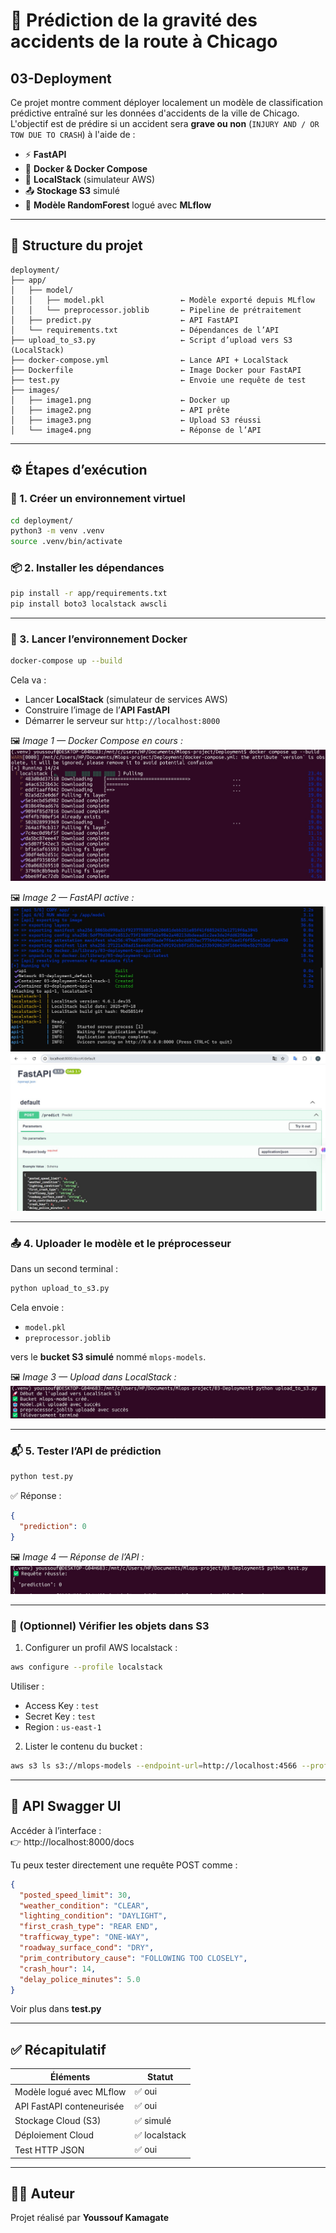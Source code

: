 # 🚦 Prédiction de la gravité des accidents de la route à Chicago
## 03-Deployment

Ce projet montre comment déployer localement un modèle de classification prédictive entraîné sur les données d'accidents de la ville de Chicago. L'objectif est de prédire si un accident sera **grave ou non** (`INJURY AND / OR TOW DUE TO CRASH`) à l'aide de :

- ⚡ **FastAPI**
- 🐳 **Docker & Docker Compose**
- 💾 **LocalStack** (simulateur AWS)
- 📤 **Stockage S3** simulé
- 🤖 **Modèle RandomForest** logué avec **MLflow**

---

## 📁 Structure du projet

```
deployment/
├── app/
│   ├── model/
│   │   ├── model.pkl                 ← Modèle exporté depuis MLflow
│   │   └── preprocessor.joblib       ← Pipeline de prétraitement
│   ├── predict.py                    ← API FastAPI
│   └── requirements.txt              ← Dépendances de l’API
├── upload_to_s3.py                   ← Script d’upload vers S3 (LocalStack)
├── docker-compose.yml                ← Lance API + LocalStack
├── Dockerfile                        ← Image Docker pour FastAPI
├── test.py                           ← Envoie une requête de test
├── images/
│   ├── image1.png                    ← Docker up
│   ├── image2.png                    ← API prête
│   ├── image3.png                    ← Upload S3 réussi
│   └── image4.png                    ← Réponse de l’API
```

---

## ⚙️ Étapes d’exécution

### 🧪 1. Créer un environnement virtuel

```bash
cd deployment/
python3 -m venv .venv
source .venv/bin/activate  
```

### 📦 2. Installer les dépendances

```bash
pip install -r app/requirements.txt
pip install boto3 localstack awscli
```

---

### 🐳 3. Lancer l’environnement Docker

```bash
docker-compose up --build
```

Cela va :
- Lancer **LocalStack** (simulateur de services AWS)
- Construire l’image de l’**API FastAPI**
- Démarrer le serveur sur `http://localhost:8000`

🖼️ *Image 1 — Docker Compose en cours :*  
![image1](images/build.jpg)

🖼️ *Image 2 — FastAPI active :*  
![image2](images/docker_compose_up.jpg)
![image_int](images/fastapi.jpg)

---

### 📤 4. Uploader le modèle et le préprocesseur

Dans un second terminal :

```bash
python upload_to_s3.py
```

Cela envoie :
- `model.pkl`
- `preprocessor.joblib`

vers le **bucket S3 simulé** nommé `mlops-models`.

🖼️ *Image 3 — Upload dans LocalStack :*  
![image3](images/s3.jpg)

---

### 📬 5. Tester l’API de prédiction

```bash
python test.py
```

✅ Réponse :

```json
{
  "prediction": 0
}
```

🖼️ *Image 4 — Réponse de l’API :*  
![image4](images/test.jpg)

---

### 🧾 (Optionnel) Vérifier les objets dans S3

1. Configurer un profil AWS localstack :

```bash
aws configure --profile localstack
```

Utiliser :
- Access Key : `test`
- Secret Key : `test`
- Region : `us-east-1`

2. Lister le contenu du bucket :

```bash
aws s3 ls s3://mlops-models --endpoint-url=http://localhost:4566 --profile localstack
```

---

## 🧠 API Swagger UI

Accéder à l’interface :  
👉 http://localhost:8000/docs

Tu peux tester directement une requête POST comme :

```json
{
  "posted_speed_limit": 30,
  "weather_condition": "CLEAR",
  "lighting_condition": "DAYLIGHT",
  "first_crash_type": "REAR END",
  "trafficway_type": "ONE-WAY",
  "roadway_surface_cond": "DRY",
  "prim_contributory_cause": "FOLLOWING TOO CLOSELY",
  "crash_hour": 14,
  "delay_police_minutes": 5.0
}

```
Voir plus dans **test.py**

---

## ✅ Récapitulatif

| Éléments                  | Statut     |
|---------------------------|------------|
| Modèle logué avec MLflow  | ✅ oui     |
| API FastAPI conteneurisée | ✅ oui     |
| Stockage Cloud (S3)       | ✅ simulé |
| Déploiement Cloud         | ✅ localstack |
| Test HTTP JSON            | ✅ oui     |

---

## 👨‍💻 Auteur

Projet réalisé par **Youssouf Kamagate**  
 
